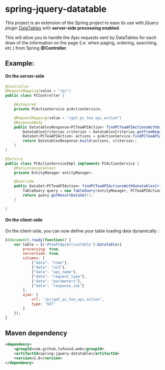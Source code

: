 
# spring-jquery-datatable
This project is an extension of the Spring project to ease its use with jQuery plugin [DataTables](http://datatables.net/) with **server-side processing enabled**.

This will allow you to handle the Ajax requests sent by DataTables for each draw of the information on the page (i.e. when paging, ordering, searching, etc.) from Spring **@Controller**.

## Example:
#### On the server-side
```java
@Controller
@RequestMapping(value = "/pc")
public class PCController {

    @Autowired
    private PCActionService pcActionService;

    @RequestMapping(value = "/get_pc_tea_api_action")
    @ResponseBody
    public DatatablesResponse<PCTeaAPIAction> findPCTeaAPIActionsWithDatatablesCriterias(HttpServletRequest request) {
        DatatablesCriterias criterias = DatatablesCriterias.getFromRequest(request);
        DataSet<PCTeaAPIAction> actions = pcActionService.findPCTeaAPIActionsWithDatatablesCriterias(criterias);
        return DatatablesResponse.build(actions, criterias);
    }
}
```
```java
@Service
public class PCActionServiceImpl implements PCActionService {
    @PersistenceContext
    private EntityManager entityManager;

    @Override
    public DataSet<PCTeaAPIAction> findPCTeaAPIActionsWithDatatablesCriterias(DatatablesCriterias criterias) {
        TableQuery query = new TableQuery(entityManager, PCTeaAPIAction.class, criterias);
        return query.getResultDataSet();
    }

}
```

#### On the client-side

On the client-side, you can now define your table loading data dynamically :

```javascript
$(document).ready(function() {
    var table = $('#teaPCApiActionTable').DataTable({
        processing: true,
        serverSide: true,
        columns: [
            {"data": "time"},
            {"data": "uid"},
            {"data": "api_name"},
            {"data": "request_type"},
            {"data": "parameters"},
            {"data": "response_idx"}
        ],
        ajax: {
            url: '/pc/get_pc_tea_api_action',
            type: 'GET'
        }
    });
}
```

## Maven dependency

```xml
<dependency>
    <groupId>com.github.lwfwind.web</groupId>
    <artifactId>spring-jquery-datatable</artifactId>
    <version>2.6</version>
</dependency>
```
